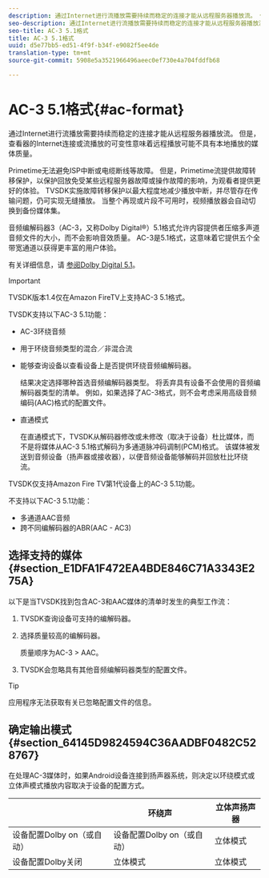 ```yaml
---
description: 通过Internet进行流播放需要持续而稳定的连接才能从远程服务器播放流。 但是，查看器的Internet连接或流播放的可变性意味着远程播放可能不具有本地播放的媒体质量。
seo-description: 通过Internet进行流播放需要持续而稳定的连接才能从远程服务器播放流。 但是，查看器的Internet连接或流播放的可变性意味着远程播放可能不具有本地播放的媒体质量。
seo-title: AC-3 5.1格式
title: AC-3 5.1格式
uuid: d5e77bb5-ed51-4f9f-b34f-e9082f5ee4de
translation-type: tm+mt
source-git-commit: 5908e5a3521966496aeec0ef730e4a704fddfb68

---
```



# AC-3 5.1格式{#ac-format}

通过Internet进行流播放需要持续而稳定的连接才能从远程服务器播放流。 但是，查看器的Internet连接或流播放的可变性意味着远程播放可能不具有本地播放的媒体质量。

Primetime无法避免ISP中断或电缆断线等故障。 但是，Primetime流提供故障转移保护，以保护回放免受某些远程服务器故障或操作故障的影响，为观看者提供更好的体验。 TVSDK实施故障转移保护以最大程度地减少播放中断，并尽管存在传输问题，仍可实现无缝播放。 当整个再现或片段不可用时，视频播放器会自动切换到备份媒体集。

音频编解码器3（AC-3，又称Dolby Digital®）5.1格式允许内容提供者压缩多声道音频文件的大小，而不会影响音效质量。 AC-3是5.1格式，这意味着它提供五个全带宽通道以获得更丰富的用户体验。

有关详细信息，请 [参阅Dolby Digital 5.1](https://www.dolby.com/us/en/technologies/dolby-digital.html)。

>[!IMPORTANT]
>
>TVSDK版本1.4仅在Amazon FireTV上支持AC-3 5.1格式。

TVSDK支持以下AC-3 5.1功能：

* AC-3环绕音频
* 用于环绕音频类型的混合／非混合流
* 能够查询设备以查看设备上是否提供环绕音频编解码器。

   结果决定选择哪种首选音频编解码器类型。 将丢弃具有设备不会使用的音频编解码器类型的清单。 例如，如果选择了AC-3格式，则不会考虑采用高级音频编码(AAC)格式的配置文件。
* 直通模式

   在直通模式下，TVSDK从解码器修改或未修改（取决于设备）杜比媒体，而不是将媒体从AC-3 5.1格式解码为多通道脉冲码调制(PCM)格式。 该媒体被发送到音频设备（扬声器或接收器），以便音频设备能够解码并回放杜比环绕流。

TVSDK仅支持Amazon Fire TV第1代设备上的AC-3 5.1功能。

不支持以下AC-3 5.1功能：

* 多通道AAC音频
* 跨不同编解码器的ABR(AAC - AC3)

## 选择支持的媒体 {#section_E1DFA1F472EA4BDE846C71A3343E275A}

以下是当TVSDK找到包含AC-3和AAC媒体的清单时发生的典型工作流：

1. TVSDK查询设备可支持的编解码器。
1. 选择质量较高的编解码器。

   质量顺序为AC-3 > AAC。
1. TVSDK会忽略具有其他音频编解码器类型的配置文件。

>[!TIP]
>
>应用程序无法获取有关已忽略配置文件的信息。

## 确定输出模式 {#section_64145D9824594C36AADBF0482C528767}

在处理AC-3媒体时，如果Android设备连接到扬声器系统，则决定以环绕模式或立体声模式播放内容取决于设备的配置方式。

|  | 环绕声 | 立体声扬声器 |
|---|---|---|
| 设备配置Dolby on（或自动） | 设备配置Dolby on（或自动） | 立体模式 |
| 设备配置Dolby关闭 | 立体模式 | 立体模式 |


